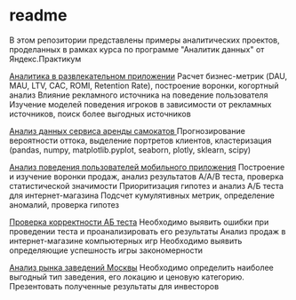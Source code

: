 # readme
В этом репозитории представлены примеры аналитических проектов, проделанных в рамках курса по программе "Аналитик данных" от Яндекс.Практикум


[Аналитика в развлекательном приложении](https://github.com/xlegatorx/analysis_of_business_indicators) 	Расчет бизнес-метрик (DAU, MAU, LTV, CAC, ROMI, Retention Rate), построение воронки, когортный анализ
Влияние рекламного источника на поведение пользователя 	Изучение моделей поведения игроков в зависимости от рекламных источников, поиск более выгодных источников

[Анализ данных сервиса аренды самокатов ](https://github.com/xlegatorx/analysis_of_business_indicators) Прогнозирование вероятности оттока, выделение портретов клиентов, кластеризация (pandas, numpy, matplotlib.pyplot, seaborn, plotly, sklearn, scipy)

[Анализ поведения пользователей мобильного приложения](https://github.com/xlegatorx/business_decision_making) 	Построение и изучение воронки продаж, анализ результатов A/A/B теста, проверка статистической значимости
Приоритизация гипотез и анализ А/Б теста для интернет-магазина 	Подсчет кумулятивных метрик, определение аномалий, проверка гипотез

[Проверка корректности АБ теста](https://github.com/xlegatorx/business_decision_making) 	Необходимо выявить ошибки при проведении теста и проанализировать его результаты
Анализ продаж в интернет-магазине компьютерных игр 	Необходимо выявить определяющие успешность игры закономерности

[Анализ рынка заведений Москвы](https://github.com/xlegatorx/stories_through_graphs) Необходимо определить наиболее выгодный тип заведения, его локацию и ценовую категорию. Презентовать полученные результаты для инвесторов
